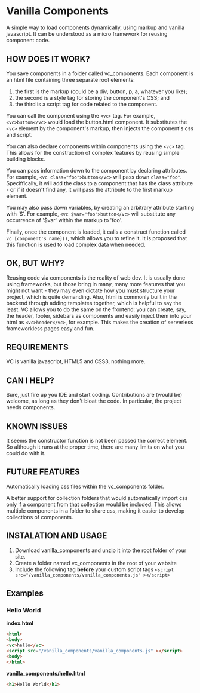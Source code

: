 # Vanilla Components
A simple way to load components dynamically, using markup and vanilla
javascript. It can be understood as a micro framework for reusing component
code.

## HOW DOES IT WORK?

You save components in a folder called vc_components. Each component is an html
file containing three separate root elements:
1. the first is the markup (could be a div, button, p, a, whatever you like); 
1. the second is a style tag for storing the component's CSS; and
1. the third is a script tag for code related to the component.

You can call the component using the `<vc>` tag. For example, `<vc>button</vc>`
would load the button.html component. It substitutes the `<vc>` element by the
component's markup, then injects the component's css and script.

You can also declare components within components using the `<vc>` tag. This
allows for the construction of complex features by reusing simple building
blocks.

You can pass information down to the component by declaring attributes. For
example, `<vc class="foo">button</vc>` will pass down `class="foo"`. Speciffically,
it will add the class to a component that has the class attribute - or if it
doesn't find any, it will pass the attribute to the first markup element.

You may also pass down variables, by creating an arbitrary attribute starting
with '$'. For example, `<vc $var="foo">button</vc>` will substitute any
occurrence of '$var' within the markup to 'foo'.

Finally, once the component is loaded, it calls a construct function called
`vc_[component's name]()`, which allows you to refine it. It is proposed that
this function is used to load complex data when needed.

## OK, BUT WHY?

Reusing code via components is the reality of web dev. It is usually done using
frameworks, but those bring in many, many more features that you might not want - 
they may even dictate how you must structure your project, which is quite
demanding. Also, html is commonly built in the backend through adding templates
together, which is helpful to say the least. VC allows you to do the same on
the frontend: you can create, say, the header, footer, sidebars as components
and easily inject them into your html as `<vc>header</vc>`, for example. This
makes the creation of serverless frameworkless pages easy and fun.

## REQUIREMENTS

VC is vanilla javascript, HTML5 and CSS3, nothing more.

## CAN I HELP?

Sure, just fire up you IDE and start coding. Contributions are (would be)
welcome, as long as they don't bloat the code. In particular, the project needs
components.

## KNOWN ISSUES

It seems the constructor function is not been passed the correct element. So
although it runs at the proper time, there are many limits on what you could do
with it.


## FUTURE FEATURES

Automatically loading css files within the vc_components folder.

A better support for collection folders that would automatically import css
only if a component from that collection would be included. This allows
multiple components in a folder to share css, making it easier to develop
collections of components.

## INSTALATION AND USAGE

1. Download vanilla_components and unzip it into the root folder of your site.
1. Create a folder named vc_components in the root of your website
1. Include the following tag **before** your custom script tags `<script src="/vanilla_components/vanilla_components.js" ></script>`

## Examples

### Hello World

**index.html**

```html
<html>
<body>
<vc>hello</vc>
<script src="/vanilla_components/vanilla_components.js" ></script>
<body>
</html>
```

**vanilla_components/hello.html**

```html
<h1>Hello World</h1>
```
